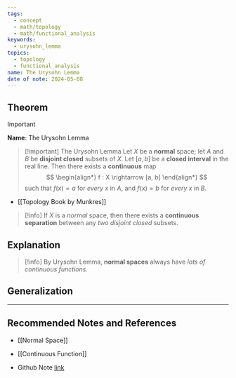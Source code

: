 ```yaml
---
tags:
  - concept
  - math/topology
  - math/functional_analysis
keywords:
  - urysohn_lemma
topics:
  - topology
  - functional_analysis
name: The Urysohn Lemma
date of note: 2024-05-08
---
```


## Theorem

>[!important]
>**Name**:   The Urysohn Lemma

>[!important] The Urysohn Lemma
>Let $X$ be a **normal** space; let $A$ and $B$ be **disjoint closed** subsets of $X$. Let $[a, b]$ be a **closed interval** in the real line. Then there exists a **continuous** map
>$$
> \begin{align*}
> f : X \rightarrow [a, b]
> \end{align*}
>$$ 
>such that $f(x) = a$ for *every* $x$ in $A$, and $f(x) = b$ for *every* $x$ in $B$.

- [[Topology Book by Munkres]]

>[!info]
>If $X$ is a *normal* space, then there exists a **continuous separation** between any *two disjoint closed* subsets.


## Explanation

>[!info]
>By Urysohn Lemma, **normal spaces** always have *lots of continuous functions.*


## Generalization





-----------
##  Recommended Notes and References

- [[Normal Space]]
- [[Continuous Function]]

- Github Note [link](https://github.com/TianpeiLuke/SelfStudyNotes/tree/master/self-study/probability_and_measure_theory)